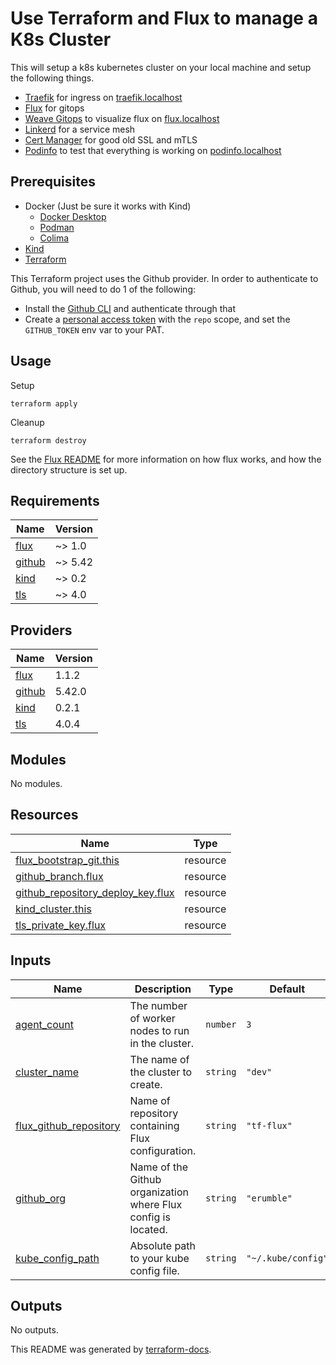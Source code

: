 # Use Terraform and Flux to manage a K8s Cluster

This will setup a k8s kubernetes cluster on your local machine and setup the following things.
* [Traefik](https://doc.traefik.io/traefik/) for ingress on [traefik.localhost](http://traefik.localhost)
* [Flux](https://fluxcd.io/) for gitops
* [Weave Gitops](https://docs.gitops.weave.works/docs/intro-weave-gitops/) to visualize flux on [flux.localhost](http://flux.localhost)
* [Linkerd](https://linkerd.io/) for a service mesh
* [Cert Manager](https://cert-manager.io/docs/) for good old SSL and mTLS
* [Podinfo](https://github.com/stefanprodan/podinfo) to test that everything is working on [podinfo.localhost](http://podinfo.localhost)

## Prerequisites
* Docker (Just be sure it works with Kind)
    * [Docker Desktop](https://www.docker.com/products/docker-desktop/)
    * [Podman](https://podman.io/docs/installation)
    * [Colima](https://github.com/abiosoft/colima)
* [Kind](https://kind.sigs.k8s.io/)
* [Terraform](https://www.terraform.io/docs/index.html)

This Terraform project uses the Github provider. In order to authenticate to Github, you will need to do 1 of the following:
* Install the [Github CLI](https://cli.github.com/) and authenticate through that
* Create a [personal access token](https://docs.github.com/en/authentication/keeping-your-account-and-data-secure/managing-your-personal-access-tokens) with the `repo` scope, and set the `GITHUB_TOKEN` env var to your PAT.

## Usage
Setup
```
terraform apply
```

Cleanup
```
terraform destroy
```

See the [Flux README](flux/README.md) for more information on how flux works, and how the directory structure is set up.

## Requirements

| Name | Version |
|------|---------|
| <a name="requirement_flux"></a> [flux](#requirement\_flux) | ~> 1.0 |
| <a name="requirement_github"></a> [github](#requirement\_github) | ~> 5.42 |
| <a name="requirement_kind"></a> [kind](#requirement\_kind) | ~> 0.2 |
| <a name="requirement_tls"></a> [tls](#requirement\_tls) | ~> 4.0 |

## Providers

| Name | Version |
|------|---------|
| <a name="provider_flux"></a> [flux](#provider\_flux) | 1.1.2 |
| <a name="provider_github"></a> [github](#provider\_github) | 5.42.0 |
| <a name="provider_kind"></a> [kind](#provider\_kind) | 0.2.1 |
| <a name="provider_tls"></a> [tls](#provider\_tls) | 4.0.4 |

## Modules

No modules.

## Resources

| Name | Type |
|------|------|
| [flux_bootstrap_git.this](https://registry.terraform.io/providers/fluxcd/flux/latest/docs/resources/bootstrap_git) | resource |
| [github_branch.flux](https://registry.terraform.io/providers/integrations/github/latest/docs/resources/branch) | resource |
| [github_repository_deploy_key.flux](https://registry.terraform.io/providers/integrations/github/latest/docs/resources/repository_deploy_key) | resource |
| [kind_cluster.this](https://registry.terraform.io/providers/tehcyx/kind/latest/docs/resources/cluster) | resource |
| [tls_private_key.flux](https://registry.terraform.io/providers/hashicorp/tls/latest/docs/resources/private_key) | resource |

## Inputs

| Name | Description | Type | Default | Required |
|------|-------------|------|---------|:--------:|
| <a name="input_agent_count"></a> [agent\_count](#input\_agent\_count) | The number of worker nodes to run in the cluster. | `number` | `3` | no |
| <a name="input_cluster_name"></a> [cluster\_name](#input\_cluster\_name) | The name of the cluster to create. | `string` | `"dev"` | no |
| <a name="input_flux_github_repository"></a> [flux\_github\_repository](#input\_flux\_github\_repository) | Name of repository containing Flux configuration. | `string` | `"tf-flux"` | no |
| <a name="input_github_org"></a> [github\_org](#input\_github\_org) | Name of the Github organization where Flux config is located. | `string` | `"erumble"` | no |
| <a name="input_kube_config_path"></a> [kube\_config\_path](#input\_kube\_config\_path) | Absolute path to your kube config file. | `string` | `"~/.kube/config"` | no |

## Outputs

No outputs.

This README was generated by [terraform-docs](https://terraform-docs.io).